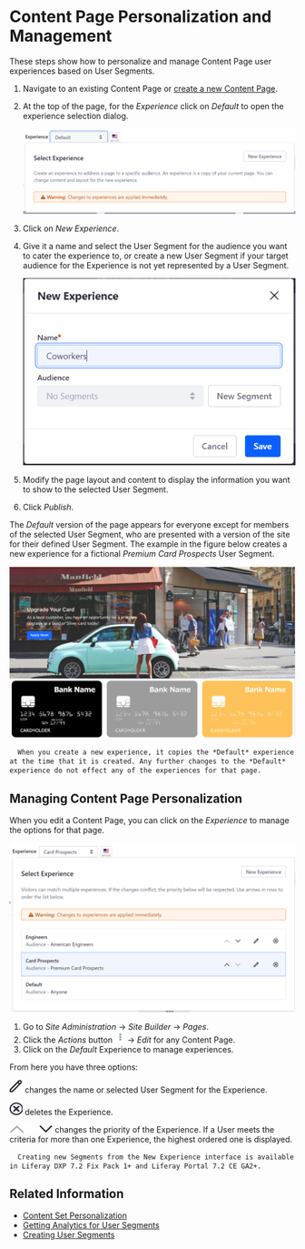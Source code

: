 # Content Page Personalization and Management

These steps show how to personalize and manage Content Page user experiences based on User Segments.

1. Navigate to an existing Content Page or [create a new Content Page](../../creating-pages/04-building-content-pages.md).
1. At the top of the page, for the *Experience* click on *Default* to open the experience selection dialog.

    ![Click on the current experience to create a new one or select a different existing experience.](./content-page-personalization/images/01.png)

1. Click on *New Experience*.
1. Give it a name and select the User Segment for the audience you want to cater the experience to, or create a new User Segment if your target audience for the Experience is not yet represented by a User Segment.

    ![You can add a new Segment while creating a new Experience.](./content-page-personalization/images/02.png)

1. Modify the page layout and content to display the information you want to show to the selected User Segment.
1. Click *Publish*.

The *Default* version of the page appears for everyone except for members of the selected User Segment, who are presented with a version of the site for their defined User Segment. The example in the figure below creates a new experience for a fictional *Premium Card Prospects* User Segment.

![Your final result for the card prospects might look something like this.](./content-page-personalization/images/03.png)

```note::
  When you create a new experience, it copies the *Default* experience at the time that it is created. Any further changes to the *Default* experience do not effect any of the experiences for that page.
```

## Managing Content Page Personalization

When you edit a Content Page, you can click on the *Experience* to manage the options for that page.

![You can add, edit, delete, or change priority for Experiences.](./content-page-personalization/images/04.png)

1. Go to *Site Administration* &rarr; *Site Builder* &rarr; *Pages*.
1. Click the *Actions* button ![Actions](../../../images/icon-actions.png) &rarr; *Edit* for any Content Page.
1. Click on the *Default* Experience to manage experiences.

From here you have three options:

![Edit](../../../images/icon-edit.png) changes the name or selected User Segment for the Experience.

![Delete](../../../images/icon-delete.png) deletes the Experience.

![Priority](../../../images/icon-priority.png) changes the priority of the Experience. If a User meets the criteria for more than one Experience, the highest ordered one is displayed.

```note::
  Creating new Segments from the New Experience interface is available in Liferay DXP 7.2 Fix Pack 1+ and Liferay Portal 7.2 CE GA2+.
```

## Related Information

* [Content Set Personalization](./content-set-personlization.md)
* [Getting Analytics for User Segments](../01-segmentation/getting-analytics-for-user-segments.md)
* [Creating User Segments](../01-segmentation/creating-user-segments.md)
